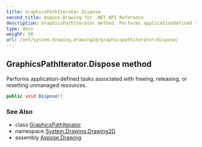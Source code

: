 ```yaml
---
title: GraphicsPathIterator.Dispose
second_title: Aspose.Drawing for .NET API Reference
description: GraphicsPathIterator method. Performs applicationdefined tasks associated with freeing releasing or resetting unmanaged resources
type: docs
weight: 50
url: /net/system.drawing.drawing2d/graphicspathiterator/dispose/
---
```

## GraphicsPathIterator.Dispose method

Performs application-defined tasks associated with freeing, releasing, or resetting unmanaged resources.

```csharp
public void Dispose()
```

### See Also

* class [GraphicsPathIterator](../)
* namespace [System.Drawing.Drawing2D](../../graphicspathiterator/)
* assembly [Aspose.Drawing](../../../)


